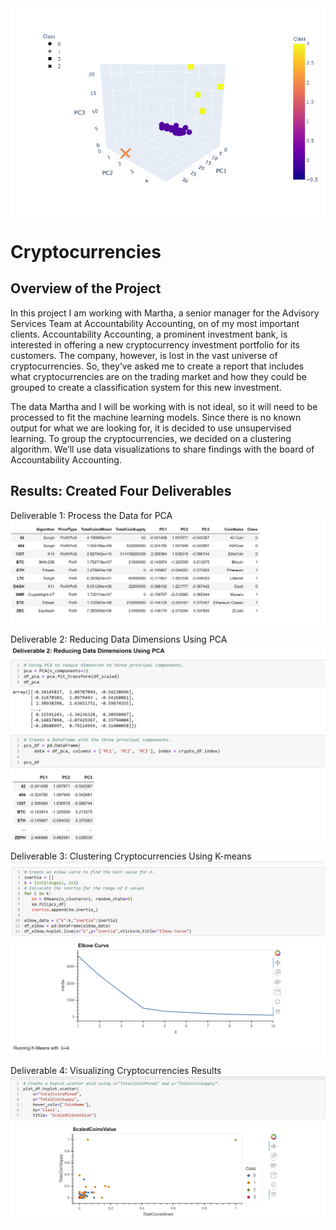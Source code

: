 <img src="cryptoplot.png">




# Cryptocurrencies
## Overview of the Project
In this project I am working with Martha, a senior manager for the Advisory Services Team at Accountability Accounting, on of my most important clients. Accountability Accounting, a prominent investment bank, is interested in offering a new cryptocurrency investment portfolio for its customers. The company, however, is lost in the vast universe of cryptocurrencies. So, they’ve asked me to create a report that includes what cryptocurrencies are on the trading market and how they could be grouped to create a classification system for this new investment.

The data Martha and I will be working with is not ideal, so it will need to be processed to fit the machine learning models. Since there is no known output for what we are looking for, it is decided to use unsupervised learning. To group the cryptocurrencies, we decided on a clustering algorithm. We’ll use data visualizations to share findings with the board of Accountability Accounting.

## Results: Created Four Deliverables
 Deliverable 1: Process the Data for PCA
<img src="d1.png">
 
 Deliverable 2: Reducing Data Dimensions Using PCA
<img src="d2.png">
 
 Deliverable 3: Clustering Cryptocurrencies Using K-means
<img src="d3a.png">
 
 Deliverable 4: Visualizing Cryptocurrencies Results
<img src="d4.png">
